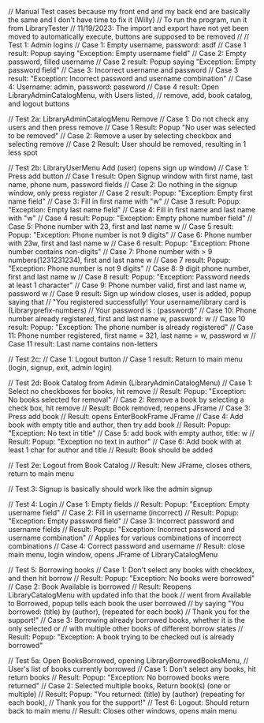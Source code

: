 // Manual Test cases because my front end and my back end are basically the same and I don't have time to fix it (Willy)
// To run the program, run it from LibraryTester
// 11/19/2023: The import and export have not yet been moved to automatically execute, buttons are supposed to be removed
// 
// Test 1: Admin logins
// Case 1: Empty username, password: asdf
// Case 1 result: Popup saying "Exception: Empty username field"
// Case 2: Empty password, filled username
// Case 2 result: Popup saying "Exception: Empty password field"
// Case 3: Incorrect username and password
// Case 3 result: "Exception: Incorrect password and username combination"
// Case 4: Username: admin, password: password
// Case 4 result: Open LibraryAdminCatalogMenu, with Users listed, 
// remove, add, book catalog, and logout buttons

// Test 2a: LibraryAdminCatalogMenu Remove 
// Case 1: Do not check any users and then press remove
// Case 1 Result: Popup "No user was selected to be removed"
// Case 2: Remove a user by selecting checkbox and selecting remove
// Case 2 Result: User should be removed, resulting in 1 less spot

// Test 2b: LibraryUserMenu Add (user) (opens sign up window)
// Case 1: Press add button
// Case 1 result: Open Signup window with first name, last name, phone num, password fields
// Case 2: Do nothing in the signup window, only press register
// Case 2 result: Popup: "Exception: Empty first name field"
// Case 3: Fill in first name with "w"
// Case 3 result: Popup: "Exception: Empty last name field"
// Case 4: Fill in first name and last name with "w"
// Case 4 result: Popup: "Exception: Empty phone number field"
// Case 5: Phone number with 23, first and last name w
// Case 5 result: Popup: "Exception: Phone number is not 9 digits"
// Case 6: Phone number with 23w, first and last name w
// Case 6 result: Popup: "Exception: Phone number contains non-digits"
// Case 7: Phone number with > 9 numbers(1231231234), first and last name w
// Case 7 result: Popup: "Exception: Phone number is not 9 digits"
// Case 8: 9 digit phone number, first and last name w
// Case 8 result: Popup: "Exception: Password needs at least 1 character"
// Case 9: Phone number valid, first and last name w, password w
// Case 9 result: Sign up window closes, user is added, popup saying that
// "You registered successfully! Your username/library card is (Libraryprefix-numbers)
// Your password is : (password)"
// Case 10: Phone number already registered, first and last name w, password: w
// Case 10 result: Popup: "Exception: The phone number is already registered"
// Case 11: Phone number registered, first name = 321, last name = w, password w
// Case 11 result: Last name contains non-letters

// Test 2c:
// Case 1: Logout button
// Case 1 result: Return to main menu (login, signup, exit, admin login)

// Test 2d: Book Catalog from Admin (LibraryAdminCatalogMenu)
// Case 1: Select no checkboxes for books, hit remove
// Result: Popup: "Exception: No books selected for removal"
// Case 2: Remove a book by selecting a check box, hit remove
// Result: Book removed, reopens JFrame
// Case 3: Press add book
// Result: opens EnterBookFrame JFrame
// Case 4: Add book with empty title and author, then try add book
// Result: Popup: "Exception: No text in title"
// Case 5: add book with empty author, title: w
// Result: Popup: "Exception no text in author"
// Case 6: Add book with at least 1 char for author and title
// Result: Book should be added

// Test 2e: Logout from Book Catalog 
// Result: New JFrame, closes others, return to main menu

// Test 3: Signup is basically should work like the admin signup

// Test 4: Login
// Case 1: Empty fields
// Result: Popup: "Exception: Empty username field"
// Case 2: Fill in username (incorrect)
// Result: Popup: "Exception: Empty password field"
// Case 3: Incorrect password and username fields
// Result: Popup: "Exception: Incorrect password and username combination"
// Applies for various combinations of incorrect combinations
// Case 4: Correct password and username
// Result: close main menu, login window, opens JFrame of LibraryCatalogMenu

// Test 5: Borrowing books
// Case 1: Don't select any books with checkbox, and then hit borrow
// Result: Popup: "Exception: No books were borrowed"
// Case 2: Book Available is borrowed
// Result: Reopens LibraryCatalogMenu with updated info that the book
// went from Available to Borrowed, popup tells each book the user borrowed
// by saying "You borrowed: (title) by (author), (repeated for each book) 
// Thank you for the support!"
// Case 3: Borrowing already borrowed books, whether it is the only selected or
// with multiple other books of different borrow states
// Result: Popup: "Exception: A book trying to be checked out is already borrowed"

// Test 5a: Open BooksBorrowed, opening LibraryBorrowedBooksMenu,
//  User's list of books currently borrowed
// Case 1: Don't select any books, hit return books
// Result: Popup: "Exception: No borrowed books were returned"
// Case 2: Selected multiple books, Return book(s) (one or multiple)
// Result: Popup: "You returned: (title) by (author) (repeating for each book),
// Thank you for the support!"
// Test 6: Logout: Should return back to main menu
// Result: Closes other windows, opens main menu